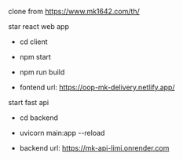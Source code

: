 clone from https://www.mk1642.com/th/

star react web app

- cd client
- npm start

- npm run build
- fontend url: https://oop-mk-delivery.netlify.app/

start fast api

- cd backend
- uvicorn main:app --reload

- backend url: https://mk-api-limi.onrender.com
